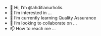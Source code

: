 - 👋 Hi, I’m @ahditianurholis
- 👀 I’m interested in ...
- 🌱 I’m currently learning Quality Assurance
- 💞️ I’m looking to collaborate on ...
- 📫 How to reach me ...

<!---
ahditianurholis/ahditianurholis is a ✨ special ✨ repository because its `README.md` (this file) appears on your GitHub profile.
You can click the Preview link to take a look at your changes.
--->
